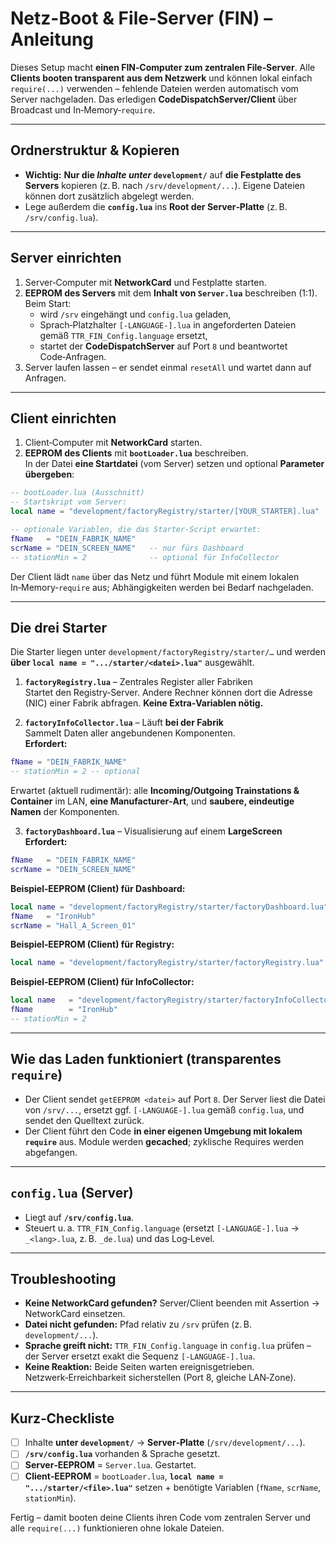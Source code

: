 # Netz-Boot & File-Server (FIN) – Anleitung

Dieses Setup macht **einen FIN‑Computer zum zentralen File‑Server**. Alle **Clients booten transparent aus dem Netzwerk** und können lokal einfach `require(...)` verwenden – fehlende Dateien werden automatisch vom Server nachgeladen. Das erledigen **CodeDispatchServer/Client** über Broadcast und In‑Memory‑`require`.

---

## Ordnerstruktur & Kopieren

- **Wichtig:** **Nur die *Inhalte unter* `development/`** auf **die Festplatte des Servers** kopieren (z. B. nach `/srv/development/...`). Eigene Dateien können dort zusätzlich abgelegt werden.
- Lege außerdem die **`config.lua`** ins **Root der Server‑Platte** (z. B. `/srv/config.lua`).

---

## Server einrichten

1. Server‑Computer mit **NetworkCard** und Festplatte starten.
2. **EEPROM des Servers** mit dem **Inhalt von `Server.lua`** beschreiben (1:1). Beim Start:
   - wird `/srv` eingehängt und `config.lua` geladen,
   - Sprach‑Platzhalter `[-LANGUAGE-].lua` in angeforderten Dateien gemäß `TTR_FIN_Config.language` ersetzt,
   - startet der **CodeDispatchServer** auf Port `8` und beantwortet Code‑Anfragen.
3. Server laufen lassen – er sendet einmal `resetAll` und wartet dann auf Anfragen.

---

## Client einrichten

1. Client‑Computer mit **NetworkCard** starten.
2. **EEPROM des Clients** mit **`bootLoader.lua`** beschreiben.  
   In der Datei **eine Startdatei** (vom Server) setzen und optional **Parameter übergeben**:

```lua
-- bootLoader.lua (Ausschnitt)
-- Startskript vom Server:
local name = "development/factoryRegistry/starter/[YOUR_STARTER].lua"

-- optionale Variablen, die das Starter-Script erwartet:
fName   = "DEIN_FABRIK_NAME"
scrName = "DEIN_SCREEN_NAME"   -- nur fürs Dashboard
-- stationMin = 2              -- optional für InfoCollector
```

Der Client lädt `name` über das Netz und führt Module mit einem lokalen In‑Memory‑`require` aus; Abhängigkeiten werden bei Bedarf nachgeladen.

---

## Die drei Starter

Die Starter liegen unter `development/factoryRegistry/starter/…` und werden **über `local name = ".../starter/<datei>.lua"`** ausgewählt.

1. **`factoryRegistry.lua`** – Zentrales Register aller Fabriken  
   Startet den Registry‑Server. Andere Rechner können dort die Adresse (NIC) einer Fabrik abfragen. **Keine Extra‑Variablen nötig.**

2. **`factoryInfoCollector.lua`** – Läuft **bei der Fabrik**  
   Sammelt Daten aller angebundenen Komponenten.  
   **Erfordert:**
```lua
fName = "DEIN_FABRIK_NAME"
-- stationMin = 2 -- optional
```
   Erwartet (aktuell rudimentär): alle **Incoming/Outgoing Trainstations & Container** im LAN, **eine Manufacturer‑Art**, und **saubere, eindeutige Namen** der Komponenten.

3. **`factoryDashboard.lua`** – Visualisierung auf einem **LargeScreen**  
   **Erfordert:**
```lua
fName   = "DEIN_FABRIK_NAME"
scrName = "DEIN_SCREEN_NAME"
```

**Beispiel‑EEPROM (Client) für Dashboard:**
```lua
local name = "development/factoryRegistry/starter/factoryDashboard.lua"
fName   = "IronHub"
scrName = "Hall_A_Screen_01"
```

**Beispiel‑EEPROM (Client) für Registry:**
```lua
local name = "development/factoryRegistry/starter/factoryRegistry.lua"
```

**Beispiel‑EEPROM (Client) für InfoCollector:**
```lua
local name   = "development/factoryRegistry/starter/factoryInfoCollector.lua"
fName        = "IronHub"
-- stationMin = 2
```

---

## Wie das Laden funktioniert (transparentes `require`)

- Der Client sendet `getEEPROM <datei>` auf Port `8`. Der Server liest die Datei von `/srv/...`, ersetzt ggf. `[-LANGUAGE-].lua` gemäß `config.lua`, und sendet den Quelltext zurück.
- Der Client führt den Code **in einer eigenen Umgebung mit lokalem `require`** aus. Module werden **gecached**; zyklische Requires werden abgefangen.

---

## `config.lua` (Server)

- Liegt auf **`/srv/config.lua`**.
- Steuert u. a. `TTR_FIN_Config.language` (ersetzt `[-LANGUAGE-].lua` → `_<lang>.lua`, z. B. `_de.lua`) und das Log‑Level.

---

## Troubleshooting

- **Keine NetworkCard gefunden?** Server/Client beenden mit Assertion → NetworkCard einsetzen.
- **Datei nicht gefunden:** Pfad relativ zu `/srv` prüfen (z. B. `development/...`).
- **Sprache greift nicht:** `TTR_FIN_Config.language` in `config.lua` prüfen – der Server ersetzt exakt die Sequenz `[-LANGUAGE-].lua`.
- **Keine Reaktion:** Beide Seiten warten ereignisgetrieben. Netzwerk‑Erreichbarkeit sicherstellen (Port 8, gleiche LAN‑Zone).

---

## Kurz‑Checkliste

- [ ] Inhalte **unter `development/`** → **Server‑Platte** (`/srv/development/...`).
- [ ] **`/srv/config.lua`** vorhanden & Sprache gesetzt.
- [ ] **Server‑EEPROM** = `Server.lua`. Gestartet.
- [ ] **Client‑EEPROM** = `bootLoader.lua`, **`local name = ".../starter/<file>.lua"`** setzen + benötigte Variablen (`fName`, `scrName`, `stationMin`).

Fertig – damit booten deine Clients ihren Code vom zentralen Server und alle `require(...)` funktionieren ohne lokale Dateien.
